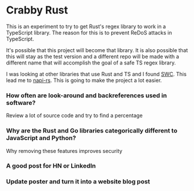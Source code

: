# Crabby Rust
This is an experiment to try to get Rust's regex library to work in a TypeScript library. The reason for this is to prevent ReDoS attacks in TypeScript.

It's possible that this project will become that library. It is also possible that this will stay as the test version and a different repo will be made with a different name that will accomplish the goal of a safe TS regex library.

I was looking at other libraries that use Rust and TS and I found [SWC](https://github.com/swc-project/swc). This lead me to [napi-rs](https://github.com/napi-rs/napi-rs). This is going to make the project a lot easier.

### How often are look-around and backreferences used in software?
Review a lot of source code and try to find a percentage

### Why are the Rust and Go libraries categorically different to JavaScript and Python?
Why removing these features improves security

### A good post for HN or LinkedIn

### Update poster and turn it into a website blog post
